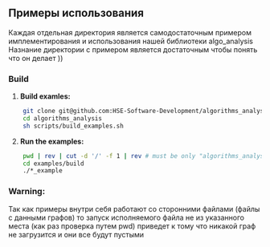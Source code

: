 ## Примеры использования

Каждая отдельная директория является самодостаточным примером имплементирования и использования нашей библиотеки algo_analysis \
Назнание директории с примером является достаточным чтобы понять что он делает ))

### Build

1. **Build examles:**
```sh
    git clone git@github.com:HSE-Software-Development/algorithms_analysis.git
    cd algorithms_analysis
    sh scripts/build_examples.sh
```

2. **Run the examples:**
```sh
    pwd | rev | cut -d '/' -f 1 | rev # must be only "algorithms_analysis" in output
    cd examples/build
    ./*_example
```

### **Warning:**
Так как примеры внутри себя работают со сторонними файлами (файлы с данными графов) то запуск исполняемого файла не из указанного места (как раз проверка путем pwd) приведет к тому что никакой граф не загрузится и они все будут пустыми
